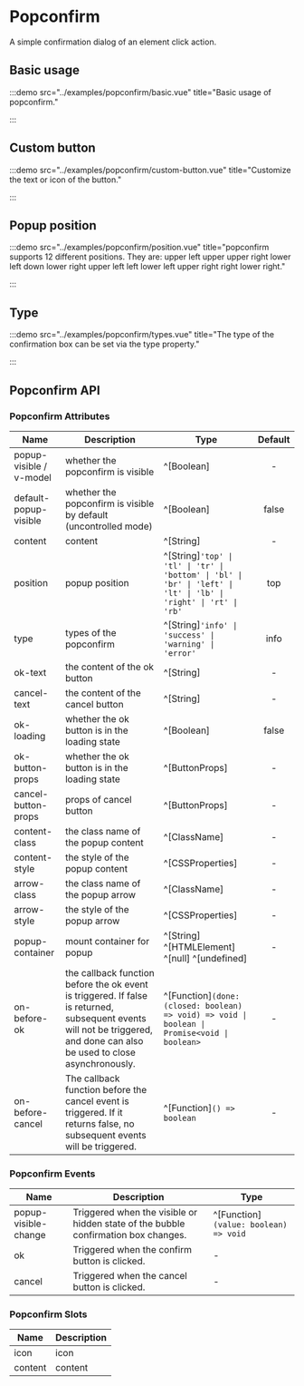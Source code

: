 # Popconfirm

A simple confirmation dialog of an element click action.

## Basic usage

:::demo src="../examples/popconfirm/basic.vue" title="Basic usage of popconfirm."

:::

## Custom button

:::demo src="../examples/popconfirm/custom-button.vue" title="Customize the text or icon of the button."

:::

## Popup position

:::demo src="../examples/popconfirm/position.vue" title="popconfirm supports 12 different positions. They are: upper left upper upper right lower left down lower right upper left left lower left upper right right lower right."

:::

## Type

:::demo src="../examples/popconfirm/types.vue" title="The type of the confirmation box can be set via the type property."

:::

## Popconfirm API

### Popconfirm Attributes

| Name | Description | Type | Default |
|  ------ |  ---- |  ---- |  :-----: |
| popup-visible / v-model | whether the popconfirm is visible | ^[Boolean] | - |
| default-popup-visible | whether the popconfirm is visible by default (uncontrolled mode) | ^[Boolean] | false |
| content | content | ^[String] | - |
| position | popup position | ^[String]`'top' \| 'tl' \| 'tr' \| 'bottom' \| 'bl' \| 'br' \| 'left' \| 'lt' \| 'lb' \| 'right' \| 'rt' \| 'rb'` | top |
| type | types of the popconfirm| ^[String]`'info' \|  'success' \|  'warning' \|  'error'`| info |
| ok-text | the content of the ok button | ^[String] | - |
| cancel-text | the content of the cancel button| ^[String] | - |
| ok-loading | whether the ok button is in the loading state | ^[Boolean] | false |
| ok-button-props | whether the ok button is in the loading state | ^[ButtonProps] | - |
| cancel-button-props | props of cancel button | ^[ButtonProps] | - |
| content-class | the class name of the popup content | ^[ClassName] | - |
| content-style | the style of the popup content | ^[CSSProperties] | - |
| arrow-class | the class name of the popup arrow | ^[ClassName] | - |
| arrow-style | the style of the popup arrow | ^[CSSProperties] | - |
| popup-container | mount container for popup | ^[String] ^[HTMLElement] ^[null] ^[undefined] | - |
| on-before-ok | the callback function before the ok event is triggered. If false is returned, subsequent events will not be triggered, and done can also be used to close asynchronously. | ^[Function]`(done: (closed: boolean) => void) => void \| boolean \| Promise<void \| boolean>` | - |
| on-before-cancel | The callback function before the cancel event is triggered. If it returns false, no subsequent events will be triggered. | ^[Function]`() => boolean`| - |

### Popconfirm Events

| Name | Description | Type |
| ------ | ---- | ---- |
| popup-visible-change | Triggered when the visible or hidden state of the bubble confirmation box changes. | ^[Function]`(value: boolean) => void` |
| ok | Triggered when the confirm button is clicked. | - |
| cancel| Triggered when the cancel button is clicked. | - |

### Popconfirm Slots

| Name | Description |
| ------ | ---- |
| icon | icon | - |
| content | content | - |
